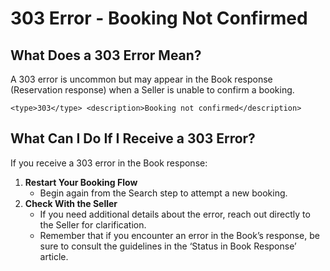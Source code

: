 ﻿---
sidebar_position: 15
---

# 303 Error - Booking Not Confirmed

## What Does a 303 Error Mean?
A 303 error is uncommon but may appear in the Book response (Reservation response) when a Seller is unable to confirm a booking.

```
<type>303</type> <description>Booking not confirmed</description>
```

## What Can I Do If I Receive a 303 Error?
If you receive a 303 error in the Book response:
1. **Restart Your Booking Flow**
   - Begin again from the Search step to attempt a new booking.
2. **Check With the Seller**
   - If you need additional details about the error, reach out directly to the Seller for clarification.
   - Remember that if you encounter an error in the Book’s response, be sure to consult the guidelines in the ‘Status in Book Response’ article.
